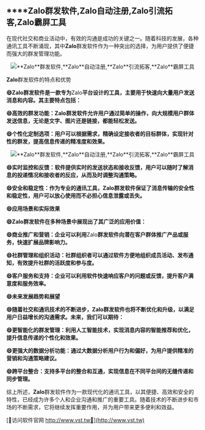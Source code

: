 ## ****Zalo**群发软件,**Zalo**自动注册,**Zalo**引流拓客,**Zalo**霸屏工具**

在现代社交和商业活动中，有效的沟通是成功的关键之一。随着科技的发展，各种通讯工具不断涌现，其中**Zalo**群发软件作为一种突出的选择，为用户提供了便捷而强大的群发管理功能。

 <center><img src="https://vst.tw/MP4/tuiguang/png/0.png" alt="**Zalo**群发软件,**Zalo**自动注册,**Zalo**引流拓客,**Zalo**霸屏工具"></center>

**Zalo**群发软件的特点和优势

**😄**Zalo**群发软件是一款专为**Zalo**平台设计的工具，主要用于快速向大量用户发送消息和内容。其主要特点包括：**

**😄高效的群发功能：**Zalo**群发软件允许用户通过简单的操作，向大规模用户群体发送信息，无论是文字、图片还是链接，都能轻松发送。**

**😄个性化定制选项：用户可以根据需求，精确设定接收者的目标群体，实现针对性的群发，提高信息传递的精准度和效果。**

 <center><img src="https://vst.tw/MP4/tuiguang/png/7.png" alt="**Zalo**群发软件,**Zalo**自动注册,**Zalo**引流拓客,**Zalo**霸屏工具"></center>

**😄实时监控和反馈：软件提供实时的发送状态和接收反馈，用户可以随时了解消息的投递情况和接收者的反应，从而及时调整沟通策略。**

**😄安全和稳定性：作为专业的通讯工具，**Zalo**群发软件保证了消息传输的安全性和稳定性，用户可以放心使用而不必担心信息泄露或丢失。**

**😄应用场景和实际效果**

**😄**Zalo**群发软件在多种场景中展现出了其广泛的应用价值：**

**😄商业推广和营销：企业可以利用**Zalo**群发软件向潜在客户群体推广产品或服务，快速扩展品牌影响力。**

**😄社群管理和组织活动：社群组织者可以通过软件方便地组织成员活动、发布通知，有效提升社群的活跃度和参与度。**

**😄客户服务和支持：企业可以利用软件快速响应客户的问题或反馈，提升客户满意度和服务效率。**

**😄未来发展趋势和展望**

**😄随着社交和通讯技术的不断进步，**Zalo**群发软件也将不断优化和升级，以满足用户日益增长的沟通需求。未来，我们可以期待：**

**😄更智能化的群发管理：利用人工智能技术，实现消息内容的智能推荐和优化，提升信息传递的个性化和效果。**

**😄更强大的数据分析功能：通过大数据分析用户行为和偏好，为用户提供精准的营销和沟通策略建议。**

**😄跨平台整合：支持多平台的整合和互通，实现信息在不同平台间的无缝传递和同步管理。**

综上所述，**Zalo**群发软件作为一款现代化的通讯工具，以其便捷、高效和安全的特性，已经成为许多个人和企业沟通和推广的重要工具。随着技术的不断进步和市场的不断需求，它将继续发挥重要作用，并为用户带来更多便利和效益。


[👻访问软件官网 http://www.vst.tw👻](http://www.vst.tw)

